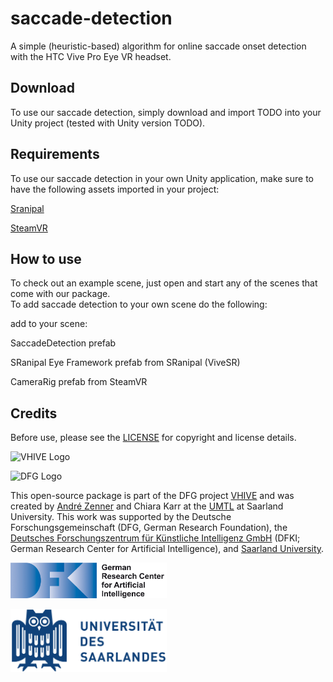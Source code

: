 # saccade-detection
A simple (heuristic-based) algorithm for online saccade onset detection with the HTC Vive Pro Eye VR headset.

## Download
To use our saccade detection, simply download and import TODO into your Unity project (tested with Unity version TODO).

## Requirements
To use our saccade detection in your own Unity application, make sure to have the following assets imported in your project:

[Sranipal](https://developer.vive.com/resources/vive-sense/eye-and-facial-tracking-sdk/download/latest/)

[SteamVR](https://assetstore.unity.com/packages/tools/integration/steamvr-plugin-32647)

## How to use
To check out an example scene, just open and start any of the scenes that come with our package.  
To add saccade detection to your own scene do the following:

add to your scene:


SaccadeDetection prefab

SRanipal Eye Framework prefab from SRanipal (ViveSR)

CameraRig prefab from SteamVR

## Credits
Before use, please see the [LICENSE](LICENSE.md) for copyright and license details.

<p><img src="https://www.inf.uni-hamburg.de/25610386/vhive-logo-10cb0fb4711320d5f662386dd29b49889c5ff3b0.png" alt="VHIVE Logo" width="250"></p>
<p><img src="https://www.inf.uni-hamburg.de/25610329/dfg-b87508c85acc9755665f0b2d363660ccf2a403ce.jpg" alt="DFG Logo" width="250"></p>

This open-source package is part of the DFG project [VHIVE](https://www.inf.uni-hamburg.de/en/inst/ab/hci/projects/vhive.html) and was created by [André Zenner](https://umtl.cs.uni-saarland.de/people/andre-zenner.html) and Chiara Karr at the [UMTL](https://umtl.cs.uni-saarland.de/) at Saarland University.
This work was supported by the Deutsche Forschungsgemeinschaft (DFG, German Research Foundation), the [Deutsches Forschungszentrum für Künstliche Intelligenz GmbH](https://www.dfki.de/) (DFKI; German Research Center for Artificial Intelligence), and [Saarland University](https://www.uni-saarland.de/).
<p><img src="pics/dfki-logo.jpg" alt="DFKI Logo" width="250"></p>
<p><img src="pics/uds-logo.png" alt="Saarland University Logo" width="250"></p>
